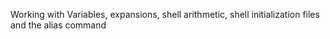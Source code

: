 Working with Variables, expansions, shell arithmetic, shell initialization files and the alias command
